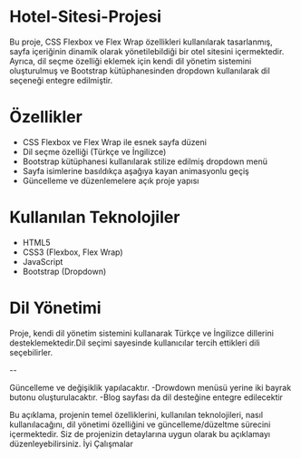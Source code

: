 # Hotel-Sitesi-Projesi
Bu proje, CSS Flexbox ve Flex Wrap özellikleri kullanılarak tasarlanmış, sayfa içeriğinin dinamik olarak yönetilebildiği bir otel sitesini içermektedir. 
Ayrıca, dil seçme özelliği eklemek için kendi dil yönetim sistemini oluşturulmuş ve Bootstrap kütüphanesinden dropdown kullanılarak dil seçeneği entegre edilmiştir.

# Özellikler

- CSS Flexbox ve Flex Wrap ile esnek sayfa düzeni
- Dil seçme özelliği (Türkçe ve İngilizce)
- Bootstrap kütüphanesi kullanılarak stilize edilmiş dropdown menü
- Sayfa isimlerine basıldıkça aşağıya kayan animasyonlu geçiş
- Güncelleme ve düzenlemelere açık proje yapısı
  
# Kullanılan Teknolojiler

- HTML5
- CSS3 (Flexbox, Flex Wrap)
- JavaScript
- Bootstrap (Dropdown)

# Dil Yönetimi

Proje, kendi dil yönetim sistemini kullanarak Türkçe ve İngilizce dillerini desteklemektedir.Dil seçimi sayesinde kullanıcılar tercih ettikleri dili seçebilirler.

--

 Güncelleme  ve değişiklik yapılacaktır.
-Drowdown menüsü yerine iki bayrak butonu oluşturulacaktır.
-Blog sayfası da dil desteğine entegre edilecektir


 Bu açıklama, projenin temel özelliklerini, kullanılan teknolojileri, nasıl kullanılacağını, dil yönetimi özelliğini ve güncelleme/düzeltme sürecini içermektedir. 
 Siz de projenizin detaylarına uygun olarak bu açıklamayı düzenleyebilirsiniz.
 İyi Çalışmalar




